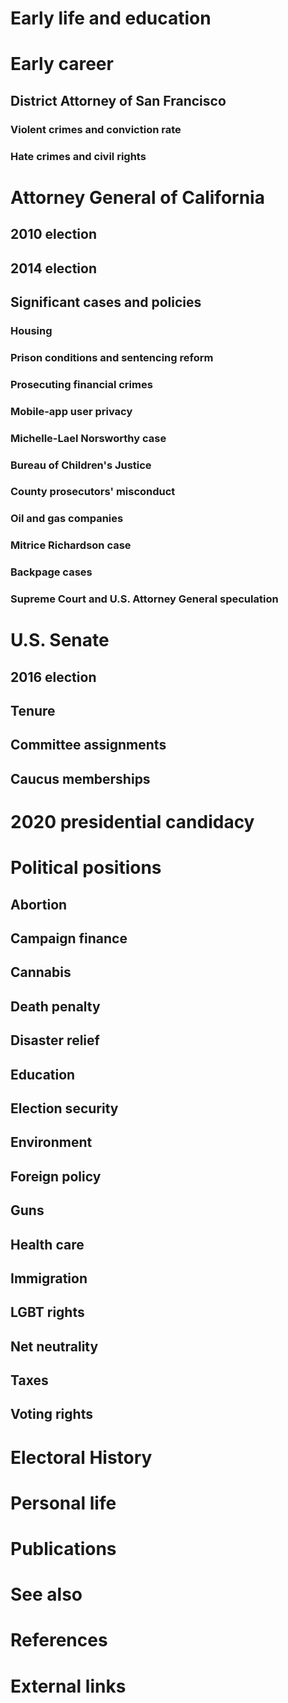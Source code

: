 # 
# Early life and education
# Early career
## District Attorney of San Francisco
### Violent crimes and conviction rate
### Hate crimes and civil rights
# Attorney General of California
## 2010 election
## 2014 election
## Significant cases and policies
### Housing
### Prison conditions and sentencing reform
### Prosecuting financial crimes
### Mobile-app user privacy
### Michelle-Lael Norsworthy case
### Bureau of Children's Justice
### County prosecutors' misconduct
### Oil and gas companies
### Mitrice Richardson case
### Backpage cases
### Supreme Court and U.S. Attorney General speculation
# U.S. Senate
## 2016 election
## Tenure
## Committee assignments
## Caucus memberships
# 2020 presidential candidacy
# Political positions
## Abortion
## Campaign finance
## Cannabis
## Death penalty
## Disaster relief
## Education
## Election security
## Environment
## Foreign policy
## Guns
## Health care
## Immigration
## LGBT rights
## Net neutrality
## Taxes
## Voting rights
# Electoral History
# Personal life
# Publications
# See also
# References
# External links